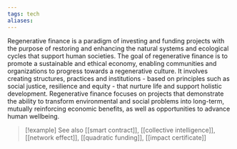 ```yaml
---
tags: tech
aliases:
---
```


Regenerative finance is a paradigm of investing and funding projects with the purpose of restoring and enhancing the natural systems and ecological cycles that support human societies. The goal of regenerative finance is to promote a sustainable and ethical economy, enabling communities and organizations to progress towards a regenerative culture. It involves creating structures, practices and institutions - based on principles such as social justice, resilience and equity - that nurture life and support holistic development. Regenerative finance focuses on projects that demonstrate the ability to transform environmental and social problems into long-term, mutually reinforcing economic benefits, as well as opportunities to advance human wellbeing.

> [!example] See also
> [[smart contract]], [[collective intelligence]], [[network effect]], [[quadratic funding]], [[impact certificate]]
